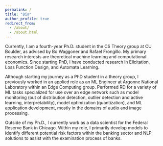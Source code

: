 ```yaml
---
permalink: /
title: "Bio"
author_profile: true
redirect_from: 
  - /about/
  - /about.html
---
```



Currently, I am a fourth-year Ph.D. student in the CS Theory group at CU Boulder, as advised by Bo Waggoner and Rafael Frongillo.
My primary research interests are theoretical machine learning and computational economics. Since starting PhD, I have
conducted research in Elicitation, Loss Function Design, and Automata Learning.

Although starting my journey as a PhD student in a theory group, I previously
worked in an applied role as an ML Engineer at Argonne National Laboratory within an
Edge Computing group. Performed RD for a variety of ML tasks specialized for use over
an edge network such as model monitoring (out of distribution detection,
outlier detection and active learning, interpretability), model optimization
(quantization), and ML application development, mostly in the domains of audio and image processing.

Outside of my Ph.D., I currently work as a data scientist for the Federal Reserve Bank in Chicago.
Within my role, I primarily develop models to identify different potential risk factors within the banking sector and NLP solutions to assist with the examination process of banks.
